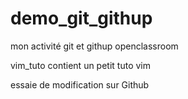# demo_git_githup
mon activité git et githup openclassroom

vim_tuto contient un petit tuto vim

essaie de modification sur Github
